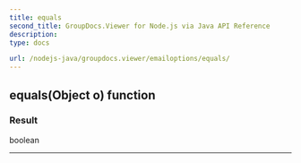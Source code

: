```yaml
---
title: equals
second_title: GroupDocs.Viewer for Node.js via Java API Reference
description: 
type: docs

url: /nodejs-java/groupdocs.viewer/emailoptions/equals/
---
```


## equals(Object o)  function


### Result
boolean


---


